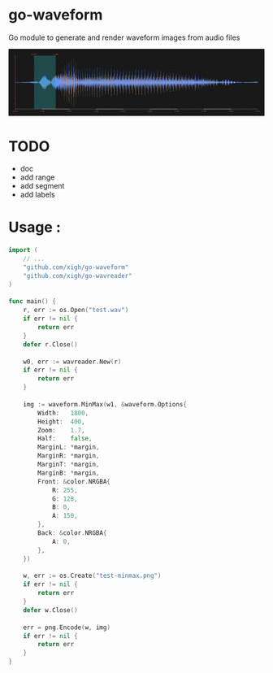 # go-waveform

Go module to generate and render waveform images from audio files

![combined](combined.png)

# TODO

* doc
* add range
* add segment
* add labels

# Usage :

```go
import (
    // ...
	"github.com/xigh/go-waveform"
	"github.com/xigh/go-wavreader"
)

func main() {
	r, err := os.Open("test.wav")
	if err != nil {
		return err
	}
	defer r.Close()
	
	w0, err := wavreader.New(r)
	if err != nil {
        return err
    }
    
	img := waveform.MinMax(w1, &waveform.Options{
		Width:   1800,
		Height:  400,
		Zoom:    1.7,
		Half:    false,
		MarginL: *margin,
		MarginR: *margin,
		MarginT: *margin,
		MarginB: *margin,
		Front: &color.NRGBA{
			R: 255,
			G: 128,
			B: 0,
			A: 150,
		},
		Back: &color.NRGBA{
			A: 0,
		},
	})

	w, err := os.Create("test-minmax.png")
	if err != nil {
		return err
	}
	defer w.Close()

	err = png.Encode(w, img)
	if err != nil {
		return err
    }
}
```
